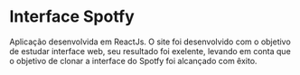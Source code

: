 # Interface Spotfy
Aplicação desenvolvida em ReactJs. O site foi desenvolvido com o objetivo de estudar interface web, seu resultado foi exelente, levando em 
conta que o objetivo de clonar a interface do Spotfy foi alcançado com êxito.
